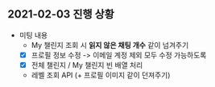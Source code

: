 ## 2021-02-03 진행 상황

- 미팅 내용
    - My 챌린지 조회 시 **읽지 않은 채팅 개수** 같이 넘겨주기
    - [x] 프로필 정보 수정 -> 이메일 계정 제외 모두 수정 가능하도록
    - [x] 전체 챌린지 / My 챌린지 빈 배열 처리
    - 레벨 조회 API (+ 프로필 이미지 같이 던져주기)